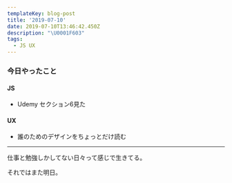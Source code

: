 ```yaml
---
templateKey: blog-post
title: '2019-07-10'
date: 2019-07-10T13:46:42.450Z
description: "\U0001F603"
tags:
  - JS UX
---
```

### 今日やったこと
#### JS
* Udemy セクション6見た

#### UX
* 誰のためのデザインをちょっとだけ読む
-----


仕事と勉強しかしてない日々って感じで生きてる。

それではまた明日。
